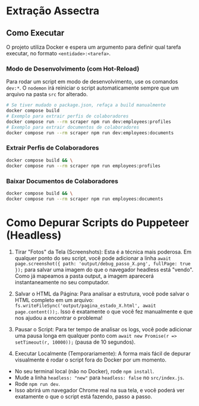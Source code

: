 # Extração Assectra

## Como Executar

O projeto utiliza Docker e espera um argumento para definir qual tarefa executar, no formato `<entidade>:<tarefa>`.

### Modo de Desenvolvimento (com Hot-Reload)

Para rodar um script em modo de desenvolvimento, use os comandos `dev:*`. O `nodemon` irá reiniciar o script automaticamente sempre que um arquivo na pasta `src` for alterado.

```bash
# Se tiver mudado o package.json, refaça a build manualmente
docker compose build
# Exemplo para extrair perfis de colaboradores
docker compose run --rm scraper npm run dev:employees:profiles
# Exemplo para extrair documentos de colaboradores
docker compose run --rm scraper npm run dev:employees:documents
```

### Extrair Perfis de Colaboradores

```bash
docker compose build && \
docker compose run --rm scraper npm run employees:profiles


```

### Baixar Documentos de Colaboradores

```bash
docker compose build && \
docker compose run --rm scraper npm run employees:documents
```

# Como Depurar Scripts do Puppeteer (Headless)

1. Tirar "Fotos" da Tela (Screenshots): Esta é a técnica mais poderosa. Em qualquer ponto do seu script, você pode adicionar a linha `await page.screenshot({ path: 'output/debug_passo_X.png', fullPage: true });` para salvar uma imagem do que o navegador headless está "vendo". Como já mapeamos a pasta output, a imagem aparecerá instantaneamente no seu computador.

2. Salvar o HTML da Página: Para analisar a estrutura, você pode salvar o HTML completo em um arquivo: `fs.writeFileSync('output/pagina_estado_X.html', await page.content());`. Isso é exatamente o que você fez manualmente e que nos ajudou a encontrar o problema!

3. Pausar o Script: Para ter tempo de analisar os logs, você pode adicionar uma pausa longa em qualquer ponto com `await new Promise(r => setTimeout(r, 10000));` (pausa de 10 segundos).

4. Executar Localmente (Temporariamente): A forma mais fácil de depurar visualmente é rodar o script fora do Docker por um momento.

- No seu terminal local (não no Docker), rode `npm install`.
- Mude a linha `headless: "new"` para `headless: false` no `src/index.js`.
- Rode `npm run dev`.
- Isso abrirá um navegador Chrome real na sua tela, e você poderá ver exatamente o que o script está fazendo, passo a passo.
